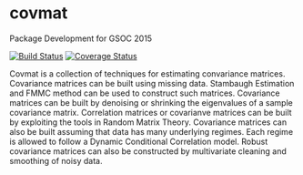 # covmat
Package Development for GSOC 2015

[![Build Status](https://travis-ci.org/arorar/covmat.svg?branch=master)](https://travis-ci.org/arorar/covmat) 
[![Coverage Status](https://coveralls.io/repos/arorar/covmat/badge.svg?branch=master)](https://coveralls.io/github/arorar/covmat)

Covmat is a collection of techniques for estimating convariance matrices. Covariance matrices can be built using missing data. Stambaugh Estimation and FMMC method can be used to construct such matrices. Covariance matrices can be built by denoising or shrinking the eigenvalues of a sample covariance matrix. Correlation matrices or covarianve matrices can be built by exploiting the tools in Random Matrix Theory. Covariance matrices can also be built assuming that data has many underlying regimes. Each regime is allowed to follow a Dynamic Conditional Correlation model. Robust covariance matrices can also be constructed by multivariate cleaning and smoothing of noisy data.
